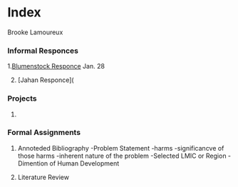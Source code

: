 # Index

Brooke Lamoureux

### Informal Responces

1.[Blumenstock Responce](https://bmlamoureux.github.io/workshop/blumenstock) Jan. 28 

2. [Jahan Responce](


### Projects

1. 

### Formal Assignments 

1. Annoteded Bibliography
-Problem Statement
  -harms
  -significancve of those harms
  -inherent nature of the problem
-Selected LMIC or Region
-Dimention of Human Development

2. Literature Review
